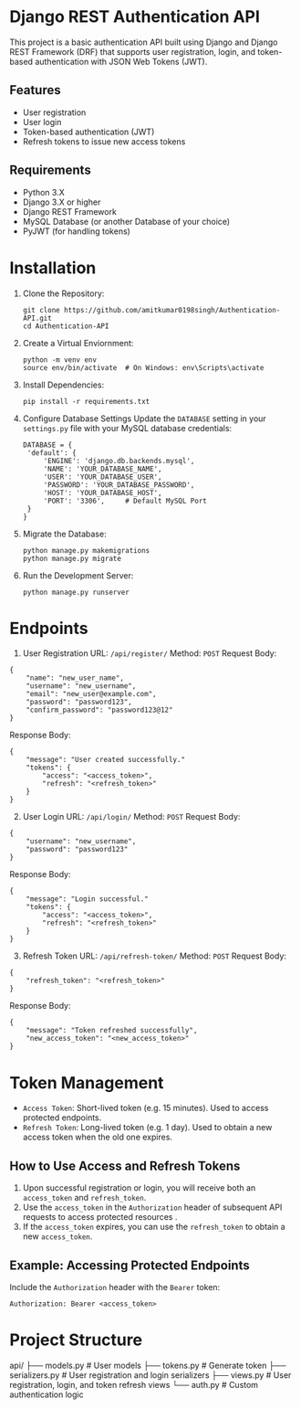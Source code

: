 # Django REST Authentication API

This project is a basic authentication API built using Django and Django REST Framework (DRF) that supports user registration, login, and token-based authentication with JSON Web Tokens (JWT).


## Features

- User registration
- User login
- Token-based authentication (JWT)
- Refresh tokens to issue new access tokens

## Requirements

- Python 3.X
- Django 3.X or higher
- Django REST Framework
- MySQL Database (or another Database of your choice)
- PyJWT (for handling tokens)



# Installation

1. Clone the Repository:
   ```
   git clone https://github.com/amitkumar0198singh/Authentication-API.git
   cd Authentication-API
   ```

2. Create a Virtual Enviornment:
   ```
   python -m venv env
   source env/bin/activate  # On Windows: env\Scripts\activate
   ```

3. Install Dependencies:
   ```
   pip install -r requirements.txt
   ```

4. Configure Database Settings
   Update the `DATABASE` setting in your `settings.py` file with your MySQL database credentials:
   ```
   DATABASE = {
    'default': {
        'ENGINE': 'django.db.backends.mysql',
        'NAME': 'YOUR_DATABASE_NAME',
        'USER': 'YOUR_DATABASE_USER',
        'PASSWORD': 'YOUR_DATABASE_PASSWORD',
        'HOST': 'YOUR_DATABASE_HOST',
        'PORT': '3306',     # Default MySQL Port
    }
   }
   ```

5. Migrate the Database:
   ```
   python manage.py makemigrations
   python manage.py migrate
   ```

6. Run the Development Server:
   ```
   python manage.py runserver
   ```



# Endpoints

1. User Registration
URL: `/api/register/`
Method: `POST`
Request Body:
```
{
    "name": "new_user_name",
    "username": "new_username",
    "email": "new_user@example.com",
    "password": "password123",
    "confirm_password": "password123@12"
}
```
Response Body:
```
{
    "message": "User created successfully."
    "tokens": {
        "access": "<access_token>",
        "refresh": "<refresh_token>"
    }
}
```

2. User Login
URL: `/api/login/`
Method: `POST`
Request Body:
```
{
    "username": "new_username",
    "password": "password123"
}
```
Response Body:
```
{
    "message": "Login successful."
    "tokens": {
        "access": "<access_token>",
        "refresh": "<refresh_token>"
    }
}
```

3. Refresh Token
URL: `/api/refresh-token/`
Method: `POST`
Request Body:
```
{
    "refresh_token": "<refresh_token>"
}
```
Response Body:
```
{
    "message": "Token refreshed successfully",
    "new_access_token": "<new_access_token>"
}
```



# Token Management
- `Access Token`: Short-lived token (e.g. 15 minutes). Used to access protected endpoints.
- `Refresh Token`: Long-lived token (e.g. 1 day). Used to obtain a new access token when the old one expires.


## How to Use Access and Refresh Tokens

1. Upon successful registration or login, you will receive both an `access_token` and `refresh_token`.
2. Use the `access_token` in the `Authorization` header of subsequent API requests to access protected resources .
3. If the `access_token` expires, you can use the `refresh_token` to obtain a new `access_token`.

## Example: Accessing Protected Endpoints
Include the `Authorization` header with the `Bearer` token:
```
Authorization: Bearer <access_token>
```



# Project Structure

api/
    ├── models.py           # User models
    ├── tokens.py           # Generate token
    ├── serializers.py      # User registration and login serializers
    ├── views.py            # User registration, login, and token refresh views
    └── auth.py             # Custom authentication logic

